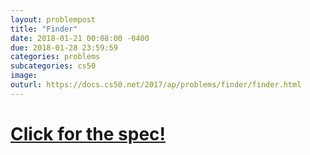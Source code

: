 ```yaml
---
layout: problempost
title: "Finder"
date: 2018-01-21 00:08:00 -0400
due: 2018-01-28 23:59:59
categories: problems
subcategories: cs50
image:
outurl: https://docs.cs50.net/2017/ap/problems/finder/finder.html
---
```


# [Click for the spec!]({{page.outurl}})
